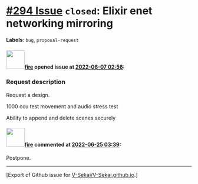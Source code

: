 # [\#294 Issue](https://github.com/V-Sekai/V-Sekai.github.io/issues/294) `closed`: Elixir enet networking mirroring
**Labels**: `bug`, `proposal-request`


#### <img src="https://avatars.githubusercontent.com/u/32321?u=c2e06a3d2b49a467aa907e54aa259516440267cc&v=4" width="50">[fire](https://github.com/fire) opened issue at [2022-06-07 02:56](https://github.com/V-Sekai/V-Sekai.github.io/issues/294):

### Request description

Request a design.

1000 ccu test movement and audio stress test

Ability to append and delete scenes securely

#### <img src="https://avatars.githubusercontent.com/u/32321?u=c2e06a3d2b49a467aa907e54aa259516440267cc&v=4" width="50">[fire](https://github.com/fire) commented at [2022-06-25 03:39](https://github.com/V-Sekai/V-Sekai.github.io/issues/294#issuecomment-1166183267):

Postpone.


-------------------------------------------------------------------------------



[Export of Github issue for [V-Sekai/V-Sekai.github.io](https://github.com/V-Sekai/V-Sekai.github.io).]
